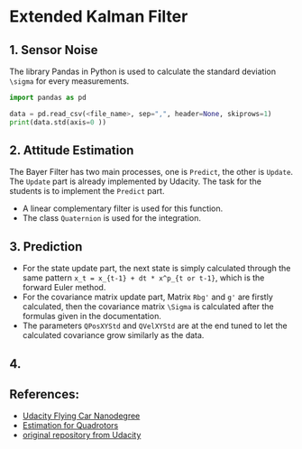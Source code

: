 # Extended Kalman Filter

## 1. Sensor Noise
The library Pandas in Python is used to calculate the standard deviation `\sigma` for every measurements.

```python
import pandas as pd

data = pd.read_csv(<file_name>, sep=",", header=None, skiprows=1)
print(data.std(axis=0 ))
``` 

## 2. Attitude Estimation
The Bayer Filter has two main processes, one is `Predict`, the other is `Update`. The `Update` part is already implemented by Udacity. The task for the students is to implement the `Predict` part.

* A linear complementary filter is used for this function.
* The class `Quaternion` is used for the integration.

## 3. Prediction

* For the state update part, the next state is simply calculated through the same pattern `x_t = x_{t-1} + dt * x^p_{t or t-1}`, which is the forward Euler method.
* For the covariance matrix update part, Matrix `Rbg'` and `g'` are firstly calculated, then the covariance matrix `\Sigma` is calculated after the formulas given in the documentation. 
* The parameters `QPosXYStd` and `QVelXYStd` are at the end tuned to let the calculated covariance grow similarly as the data.

## 4. 

## References:

* [Udacity Flying Car Nanodegree](https://www.udacity.com/)
* [Estimation for Quadrotors](https://www.overleaf.com/read/vymfngphcccj#/54894644/)
* [original repository from Udacity](https://github.com/udacity/FCND-Estimation-CPP)
